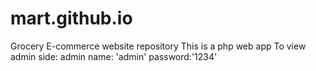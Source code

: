 # mart.github.io
Grocery E-commerce website repository
This is a php web app
To view admin side: admin name: 'admin' password:'1234'
